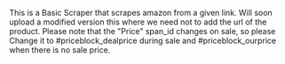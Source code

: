 This is a Basic Scraper that scrapes amazon from a given link. Will soon upload a modified version this where we need not to add the url of the product.
Please note that the "Price" span_id changes on sale, so please Change it to #priceblock_dealprice during sale and #priceblock_ourprice when there is no sale price.
